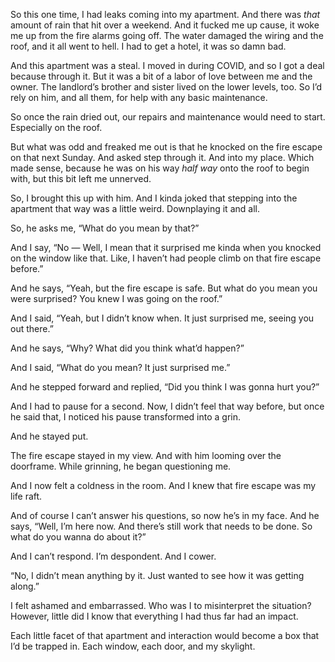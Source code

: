 So this one time, I had leaks coming into my apartment. And there was *that* amount of rain that hit over a weekend. And it fucked me up cause, it woke me up from the fire alarms going off. The water damaged the wiring and the roof, and it all went to hell. I had to get a hotel, it was so damn bad.

And this apartment was a steal. I moved in during COVID, and so I got a deal because through it. But it was a bit of a labor of love between me and the owner. The landlord’s brother and sister lived on the lower levels, too. So I’d rely on him, and all them, for help with any basic maintenance.

So once the rain dried out, our repairs and maintenance would need to start. Especially on the roof.

But what was odd and freaked me out is that he knocked on the fire escape on that next Sunday. And asked step through it. And into my place.  Which made sense, because he was on his way *half way* onto the roof to begin with, but this bit left me unnerved.

So, I brought this up with him. And I kinda joked that stepping into the apartment that way was a little weird. Downplaying it and all. 

So, he asks me, “What do you mean by that?”

And I say, “No — Well, I mean that it surprised me kinda when you knocked on the window like that. Like, I haven’t had people climb on that fire escape before.”

And he says, “Yeah, but the fire escape is safe. But what do you mean you were surprised? You knew I was going on the roof.”

And I said, “Yeah, but I didn’t know when. It just surprised me, seeing you out there.”

And he says, “Why? What did you think what’d happen?”

And I said, “What do you mean? It just surprised me.”

And he stepped forward and replied, “Did you think I was gonna hurt you?”

And I had to pause for a second. Now, I didn’t feel that way before, but once he said that, I noticed his  pause transformed into a grin.

And he stayed put.

The fire escape stayed in my view. And with him looming over the doorframe. While grinning, he began questioning me.

And I now felt a coldness in the room. And I knew that fire escape was my life raft.

And of course I can’t answer his questions, so now he’s in my face. And he says, “Well, I’m here now. And there’s still work that needs to be done. So what do you wanna do about it?”

And I can’t respond. I’m despondent. And I cower.

“No, I didn’t mean anything by it. Just wanted to see how it was getting along.”

I felt ashamed and embarrassed. Who was I to misinterpret the situation? However, little did I know that everything I had thus far had an impact.

Each little facet of that apartment and interaction would become a box that I’d be trapped in. Each window, each door, and my skylight.
